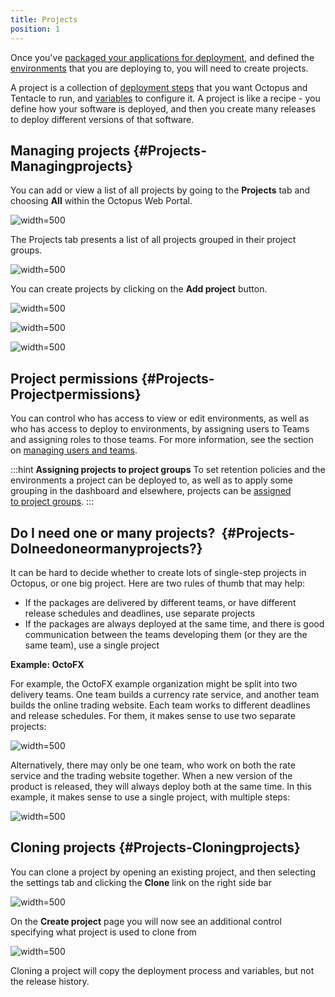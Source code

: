 ```yaml
---
title: Projects
position: 1
---
```



Once you've [packaged your applications for deployment](/docs/packaging-applications/index.md), and defined the [environments](/docs/key-concepts/environments/index.md) that you are deploying to, you will need to create projects.


A project is a collection of [deployment steps](/docs/deploying-applications/index.md) that you want Octopus and Tentacle to run, and [variables](/docs/deploying-applications/variables/index.md) to configure it. A project is like a recipe - you define how your software is deployed, and then you create many releases to deploy different versions of that software.

## Managing projects {#Projects-Managingprojects}


You can add or view a list of all projects by going to the **Projects** tab and choosing **All** within the Octopus Web Portal.


![](/docs/images/3048102/3277829.png "width=500")


The Projects tab presents a list of all projects grouped in their project groups.


![](/docs/images/3048102/3277828.png "width=500")


You can create projects by clicking on the **Add project** button.


![](/docs/images/3048102/3277827.png "width=500")


![](/docs/images/3048102/3277826.png "width=500")


![](/docs/images/3048102/3277825.png "width=500")

## Project permissions {#Projects-Projectpermissions}

You can control who has access to view or edit environments, as well as who has access to deploy to environments, by assigning users to Teams and assigning roles to those teams. For more information, see the section on [managing users and teams](/docs/administration/managing-users-and-teams/index.md).

:::hint
**Assigning projects to project groups**
To set retention policies and the environments a project can be deployed to, as well as to apply some grouping in the dashboard and elsewhere, projects can be [assigned to project groups](/docs/key-concepts/project-groups.md).
:::

## Do I need one or many projects?  {#Projects-DoIneedoneormanyprojects?}


It can be hard to decide whether to create lots of single-step projects in Octopus, or one big project. Here are two rules of thumb that may help:

- If the packages are delivered by different teams, or have different release schedules and deadlines, use separate projects
- If the packages are always deployed at the same time, and there is good communication between the teams developing them (or they are the same team), use a single project





**Example: OctoFX**

For example, the OctoFX example organization might be split into two delivery teams. One team builds a currency rate service, and another team builds the online trading website. Each team works to different deadlines and release schedules. For them, it makes sense to use two separate projects:


![](/docs/images/3048102/3277822.png "width=500")


Alternatively, there may only be one team, who work on both the rate service and the trading website together. When a new version of the product is released, they will always deploy both at the same time. In this example, it makes sense to use a single project, with multiple steps:


![](/docs/images/3048102/3277821.png "width=500")

## Cloning projects {#Projects-Cloningprojects}


You can clone a project by opening an existing project, and then selecting the settings tab and clicking the **Clone** link on the right side bar


![](/docs/images/3048102/3277824.png "width=500")


On the **Create project** page you will now see an additional control specifying what project is used to clone from


![](/docs/images/3048102/3277823.png "width=500")


Cloning a project will copy the deployment process and variables, but not the release history.
